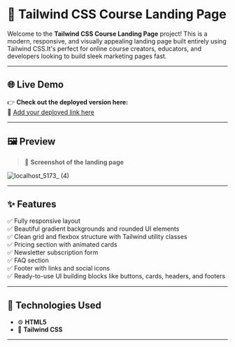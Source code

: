 # 🚀 Tailwind CSS Course Landing Page

Welcome to the **Tailwind CSS Course Landing Page** project! This is a modern, responsive, and visually appealing landing page built entirely using Tailwind CSS.It's perfect for online course creators, educators, and developers looking to build sleek marketing pages fast.

---

## 🌐 Live Demo

👉 **Check out the deployed version here:**  
🔗 [Add your deployed link here](https://your-deployed-site.com)

---

## 🖼️ Preview

> 📸 **Screenshot of the landing page**

![localhost_5173_ (4)](https://github.com/user-attachments/assets/e130e4f0-7788-4a78-bfc0-dede90a3aeeb)


---

## ✨ Features

✅ Fully responsive layout  
✅ Beautiful gradient backgrounds and rounded UI elements  
✅ Clean grid and flexbox structure with Tailwind utility classes  
✅ Pricing section with animated cards  
✅ Newsletter subscription form  
✅ FAQ section  
✅ Footer with links and social icons  
✅ Ready-to-use UI building blocks like buttons, cards, headers, and footers

---

## 🔧 Technologies Used

- ⚙️ **HTML5**
- 🎨 **Tailwind CSS**

---

